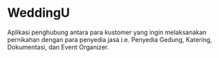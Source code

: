 # WeddingU
Aplikasi penghubung antara para kustomer yang ingin melaksanakan pernikahan dengan para penyedia jasa i.e. Penyedia Gedung, Katering, Dokumentasi, dan Event Organizer.
